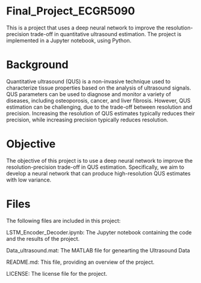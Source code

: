 # Final_Project_ECGR5090
This is a project that uses a deep neural network to improve the resolution-precision trade-off in quantitative ultrasound estimation. The project is implemented in a Jupyter notebook, using Python. 

# Background
Quantitative ultrasound (QUS) is a non-invasive technique used to characterize tissue properties based on the analysis of ultrasound signals. QUS parameters can be used to diagnose and monitor a variety of diseases, including osteoporosis, cancer, and liver fibrosis. However, QUS estimation can be challenging, due to the trade-off between resolution and precision. Increasing the resolution of QUS estimates typically reduces their precision, while increasing precision typically reduces resolution.

# Objective
The objective of this project is to use a deep neural network to improve the resolution-precision trade-off in QUS estimation. Specifically, we aim to develop a neural network that can produce high-resolution QUS estimates with low variance.

# Files
The following files are included in this project:

LSTM_Encoder_Decoder.ipynb: The Jupyter notebook containing the code and the results of the project.

Data_ultrasound.mat: The MATLAB file for genearting the Ultrasound Data

README.md: This file, providing an overview of the project.

LICENSE: The license file for the project.
